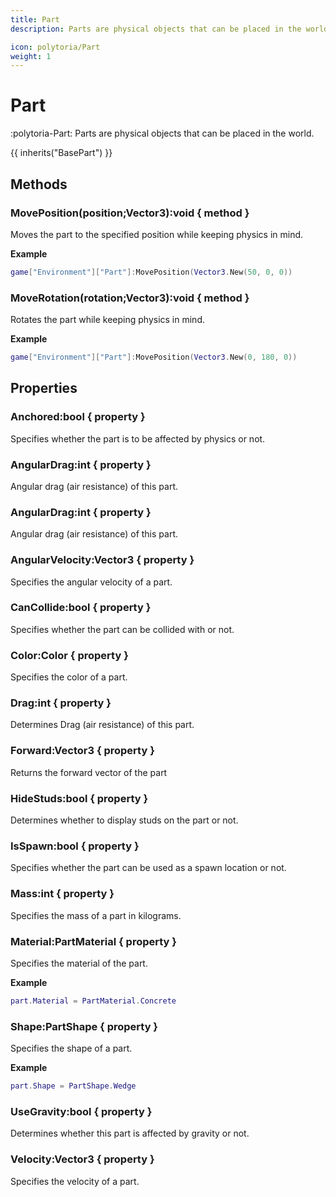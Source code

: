 ```yaml
---
title: Part
description: Parts are physical objects that can be placed in the world.

icon: polytoria/Part
weight: 1
---
```


# Part

:polytoria-Part: Parts are physical objects that can be placed in the world.

{{ inherits("BasePart") }}

## Methods

### MovePosition(position;Vector3):void { method }

Moves the part to the specified position while keeping physics in mind.

**Example**

```lua
game["Environment"]["Part"]:MovePosition(Vector3.New(50, 0, 0))
```

### MoveRotation(rotation;Vector3):void { method }

Rotates the part while keeping physics in mind.

**Example**

```lua
game["Environment"]["Part"]:MovePosition(Vector3.New(0, 180, 0))
```

## Properties

### Anchored:bool { property }

Specifies whether the part is to be affected by physics or not.

### AngularDrag:int { property }

Angular drag (air resistance) of this part.

### AngularDrag:int { property }

Angular drag (air resistance) of this part.

### AngularVelocity:Vector3 { property }

Specifies the angular velocity of a part.

### CanCollide:bool { property }

Specifies whether the part can be collided with or not.

### Color:Color { property }

Specifies the color of a part.

### Drag:int { property }

Determines Drag (air resistance) of this part.

### Forward:Vector3 { property }

Returns the forward vector of the part

### HideStuds:bool { property }

Determines whether to display studs on the part or not.

### IsSpawn:bool { property }

Specifies whether the part can be used as a spawn location or not.

### Mass:int { property }

Specifies the mass of a part in kilograms.

### Material:PartMaterial { property }

Specifies the material of the part.

**Example**

```lua
part.Material = PartMaterial.Concrete
```

### Shape:PartShape { property }

Specifies the shape of a part.

**Example**

```lua
part.Shape = PartShape.Wedge
```

### UseGravity:bool { property }

Determines whether this part is affected by gravity or not.

### Velocity:Vector3 { property }

Specifies the velocity of a part.
